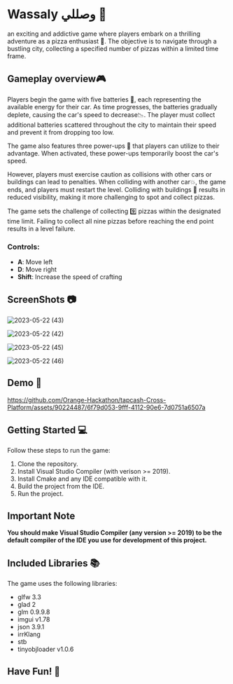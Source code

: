 # Wassaly وصللي 🚗

an exciting and addictive game where players embark on a thrilling adventure as a pizza enthusiast 🍕. The objective is to navigate through a bustling city, collecting a specified number of pizzas within a limited time frame.


## Gameplay overview🎮

Players begin the game with five batteries 🔋, each representing the available energy for their car. As time progresses, the batteries gradually deplete, causing the car's speed to decrease📉. The player must collect additional batteries scattered throughout the city to maintain their speed and prevent it from dropping too low.

The game also features three power-ups 🔌 that players can utilize to their advantage. When activated, these power-ups temporarily boost the car's speed.

However, players must exercise caution as collisions with other cars or buildings can lead to penalties. When colliding with another car💥, the game ends, and players must restart the level. Colliding with buildings 🌇 results in reduced visibility, making it more challenging to spot and collect pizzas.

The game sets the challenge of collecting 9️⃣ pizzas within the designated time limit. Failing to collect all nine pizzas before reaching the end point results in a level failure.

### Controls:

- **A**: Move left
- **D**: Move right
- **Shift**: Increase the speed of crafting



## ScreenShots 📷
![2023-05-22 (43)](https://github.com/Orange-Hackathon/tapcash-Cross-Platform/assets/90224487/cd956cee-ee29-4139-8b7f-1546ea2cfa8d)

![2023-05-22 (42)](https://github.com/Orange-Hackathon/tapcash-Cross-Platform/assets/90224487/55747cdd-a40b-4c7b-9932-b2a82b06978f)

![2023-05-22 (45)](https://github.com/Orange-Hackathon/tapcash-Cross-Platform/assets/90224487/89589de9-25d8-4c89-bd3a-7a2b0c331acb)

![2023-05-22 (46)](https://github.com/Orange-Hackathon/tapcash-Cross-Platform/assets/90224487/4bab5341-a552-473e-9da0-d567ef82ebc5)






## Demo 🎥

https://github.com/Orange-Hackathon/tapcash-Cross-Platform/assets/90224487/6f79d053-9fff-4112-90e6-7d0751a6507a


## Getting Started 💻

Follow these steps to run the game:

1. Clone the repository.
2. Install Visual Studio Compiler (with verison >= 2019).
3. Install Cmake and any IDE compatible with it.
4. Build the project from the IDE.
5. Run the project.

## Important Note

**You should make Visual Studio Compiler (any version >= 2019) to be the default compiler of the IDE you use for development of this project.**

## Included Libraries 📚

The game uses the following libraries:

- glfw 3.3
- glad 2
- glm 0.9.9.8
- imgui v1.78
- json 3.9.1
- irrKlang
- stb
- tinyobjloader v1.0.6

## Have Fun! 🚀

